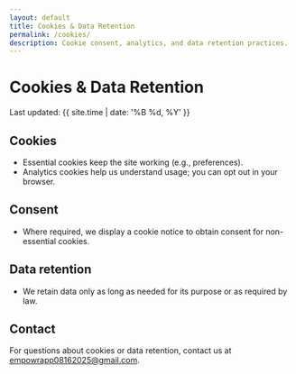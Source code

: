 ```yaml
---
layout: default
title: Cookies & Data Retention
permalink: /cookies/
description: Cookie consent, analytics, and data retention practices.
---
```


# Cookies & Data Retention

Last updated: {{ site.time | date: '%B %d, %Y' }}

## Cookies
- Essential cookies keep the site working (e.g., preferences).
- Analytics cookies help us understand usage; you can opt out in your browser.

## Consent
- Where required, we display a cookie notice to obtain consent for non-essential cookies.

## Data retention
- We retain data only as long as needed for its purpose or as required by law.

## Contact
For questions about cookies or data retention, contact us at [empowrapp08162025@gmail.com](mailto:empowrapp08162025@gmail.com).
